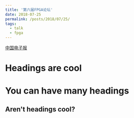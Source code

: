 ```yaml
---
title: '第六届FPGA论坛'
date: 2018-07-25
permalink: /posts/2018/07/25/
tags:
  - talk
  - fpga
---
```


[中国电子报](http://m.cena.com.cn/semi/20180725/94807.html)

Headings are cool
======

You can have many headings
======

Aren't headings cool?
------